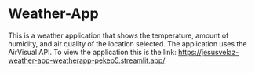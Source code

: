 # Weather-App
This is a weather application that shows the temperature, amount of humidity, and air quality of the location selected. 
The application uses the AirVisual API.
To view the application this is the link: https://jesusvelaz-weather-app-weatherapp-pekep5.streamlit.app/
